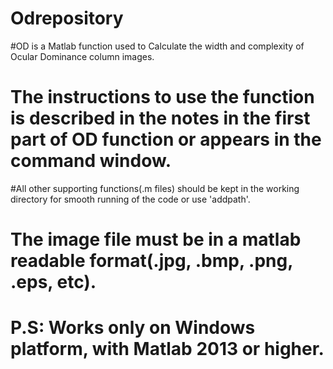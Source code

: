 # Odrepository
#OD is a Matlab function used to Calculate the width and complexity of Ocular Dominance column images. 
# The instructions to use the function is described in the notes in the first part of OD function or appears in the command window. 
#All other supporting functions(.m files) should be kept in the working directory for smooth running of the code or use 'addpath'.
# The image file must be in a matlab readable format(.jpg, .bmp, .png, .eps, etc).
# P.S: Works only on Windows platform, with Matlab 2013 or higher. 
